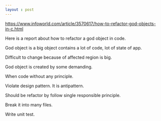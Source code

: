 ```yaml
---
layout : post
---
```

https://www.infoworld.com/article/3570617/how-to-refactor-god-objects-in-c.html

Here is a report about how to refactor a god object in code.

God object is a big object contains a lot of code, lot of state of app.

Difficult to change because of affected region is big.

God object is created by some demanding.

When code without any principle.

Violate design pattern. It is antipattern.

Should be refactor by follow single responsible principle.

Break it into many files.

Write unit test.
